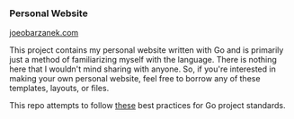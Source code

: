 ### Personal Website

[joeobarzanek.com](https://joeobarzanek.com "joe obarzanek website")

This project contains my personal website written with Go and is primarily just a method of familiarizing myself with the language.
There is nothing here that I wouldn't mind sharing with anyone. So, if you're interested in making your own personal website, feel free to borrow
any of these templates, layouts, or files.

This repo attempts to follow [these](https://github.com/golang-standards/project-layout "golang-standards") best practices for Go project standards. 



